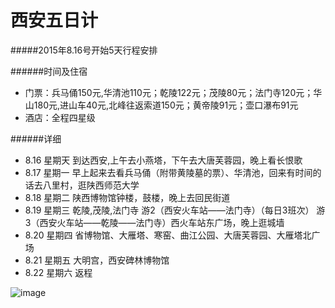 
西安五日计
===================

#####2015年8.16号开始5天行程安排

######时间及住宿
* 门票：兵马俑150元,华清池110元；乾陵122元；茂陵80元；法门寺120元；华山180元,进山车40元,北峰往返索道150元；黄帝陵91元；壶口瀑布91元
* 酒店：全程四星级

######详细
* 8.16 星期天  到达西安,上午去小燕塔，下午去大唐芙蓉园，晚上看长恨歌
* 8.17 星期一  早上起来去看兵马俑（附带黄陵墓的票）、华清池，回来有时间的话去八里村，逛陕西师范大学
* 8.18 星期二  陕西博物馆钟楼，鼓楼，晚上去回民街道
* 8.19 星期三  乾陵,茂陵,法门寺   游2（西安火车站——法门寺）（每日3班次） 游3（西安火车站——乾陵——法门寺）西火车站东广场，晚上逛城墙
* 8.20 星期四  省博物馆、大雁塔、寒窑、曲江公园、大唐芙蓉园、大雁塔北广场
* 8.21 星期五  大明宫，西安碑林博物馆
* 8.22 星期六  返程

![image](http://img.pconline.com.cn/images/upload/upc/tx/photoblog/1105/17/c2/7685598_7685598_1305592170171.jpg)
